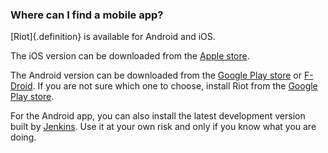 ### Where can I find a mobile app?

[Riot]{.definition} is available for Android and iOS.

The iOS version can be downloaded from the [Apple store](https://itunes.apple.com/us/app/vector.im/id1083446067).

The Android version can be downloaded from the [Google Play store](https://play.google.com/store/apps/details?id=im.vector.alpha) or [F-Droid](https://f-droid.org/repository/browse/?fdid=im.vector.alpha). If you are not sure which one to choose, install Riot from the [Google Play store](https://play.google.com/store/apps/details?id=im.vector.alpha).

For the Android app, you can also install the latest development version
built by [Jenkins](http://matrix.org/jenkins/job/VectorAndroidDevelop). Use it at your own risk and only if you know what you are doing.